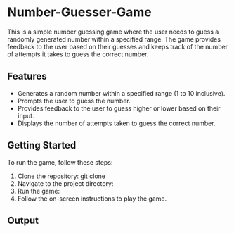 # Number-Guesser-Game
This is a simple number guessing game where the user needs to guess a randomly generated number within a specified range. The game provides feedback to the user based on their guesses and keeps track of the number of attempts it takes to guess the correct number.

## Features
<ul>
  <li>Generates a random number within a specified range (1 to 10 inclusive).</li>
  <li>Prompts the user to guess the number.</li>
  <li>Provides feedback to the user to guess higher or lower based on their input.</li>
  <li>Displays the number of attempts taken to guess the correct number.</li>
</ul>

## Getting Started
To run the game, follow these steps:
<ol>
  <li>Clone the repository: git clone </li>
  <li>Navigate to the project directory: </li>
  <li>Run the game: </li>
  <li>Follow the on-screen instructions to play the game.</li>
</ol>

## Output

